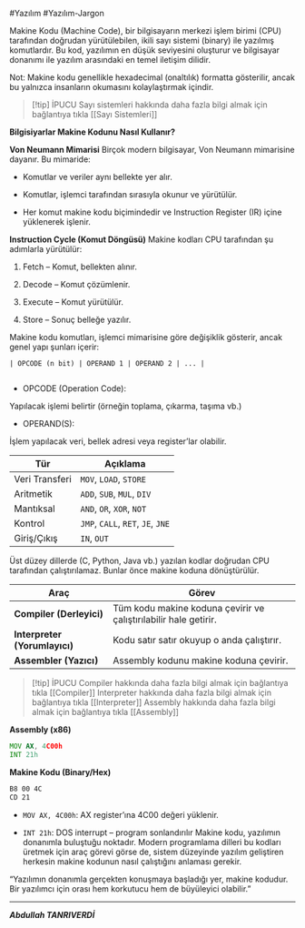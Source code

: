 #Yazılım #Yazılım-Jargon 


Makine Kodu (Machine Code), bir bilgisayarın merkezi işlem birimi (CPU) tarafından doğrudan yürütülebilen, ikili sayı sistemi (binary) ile yazılmış komutlardır. Bu kod, yazılımın en düşük seviyesini oluşturur ve bilgisayar donanımı ile yazılım arasındaki en temel iletişim dilidir.

Not: Makine kodu genellikle hexadecimal (onaltılık) formatta gösterilir, ancak bu yalnızca insanların okumasını kolaylaştırmak içindir.


> [!tip] İPUCU
> Sayı sistemleri hakkında daha fazla bilgi almak için bağlantıya tıkla [[Sayı Sistemleri]]

**Bilgisiyarlar Makine Kodunu Nasıl Kullanır?**

**Von Neumann Mimarisi**
Birçok modern bilgisayar, Von Neumann mimarisine dayanır. Bu mimaride:

- Komutlar ve veriler aynı bellekte yer alır.
    
- Komutlar, işlemci tarafından sırasıyla okunur ve yürütülür.
    
- Her komut makine kodu biçimindedir ve Instruction Register (IR) içine yüklenerek işlenir.

**Instruction Cycle (Komut Döngüsü)**
Makine kodları CPU tarafından şu adımlarla yürütülür:

1. Fetch – Komut, bellekten alınır.
    
2. Decode – Komut çözümlenir.
    
3. Execute – Komut yürütülür.
    
4. Store  – Sonuç belleğe yazılır.


Makine kodu komutları, işlemci mimarisine göre değişiklik gösterir, ancak genel yapı şunları içerir:


```
| OPCODE (n bit) | OPERAND 1 | OPERAND 2 | ... |


```

- OPCODE (Operation Code):

Yapılacak işlemi belirtir (örneğin toplama, çıkarma, taşıma vb.)

- OPERAND(S):

İşlem yapılacak veri, bellek adresi veya register’lar olabilir.



|Tür|Açıklama|
|---|---|
|Veri Transferi|`MOV`, `LOAD`, `STORE`|
|Aritmetik|`ADD`, `SUB`, `MUL`, `DIV`|
|Mantıksal|`AND`, `OR`, `XOR`, `NOT`|
|Kontrol|`JMP`, `CALL`, `RET`, `JE`, `JNE`|
|Giriş/Çıkış|`IN`, `OUT`|


Üst düzey dillerde (C, Python, Java vb.) yazılan kodlar doğrudan CPU tarafından çalıştırılamaz. Bunlar önce makine koduna dönüştürülür.

| Araç                          | Görev                                                            |
| ----------------------------- | ---------------------------------------------------------------- |
| **Compiler (Derleyici)**      | Tüm kodu makine koduna çevirir ve çalıştırılabilir hale getirir. |
| **Interpreter (Yorumlayıcı)** | Kodu satır satır okuyup o anda çalıştırır.                       |
| **Assembler (Yazıcı)**        | Assembly kodunu makine koduna çevirir.                           |


> [!tip] İPUCU
> Compiler hakkında daha fazla bilgi almak için bağlantıya tıkla [[Compiler]]
> Interpreter hakkında daha fazla bilgi almak için bağlantıya tıkla  [[Interpreter]]
> Assembly hakkında daha fazla bilgi almak için bağlantıya tıkla [[Assembly]]

**Assembly (x86)**
```asm
MOV AX, 4C00h
INT 21h

```


**Makine Kodu (Binary/Hex)**
```scss
B8 00 4C
CD 21


```
- `MOV AX, 4C00h`: AX register’ına 4C00 değeri yüklenir.
    
- `INT 21h`: DOS interrupt – program sonlandırılır
Makine kodu, yazılımın donanımla buluştuğu noktadır. Modern programlama dilleri bu kodları üretmek için araç görevi görse de, sistem düzeyinde yazılım geliştiren herkesin makine kodunun nasıl çalıştığını anlaması gerekir.

“Yazılımın donanımla gerçekten konuşmaya başladığı yer, makine kodudur. Bir yazılımcı için orası hem korkutucu hem de büyüleyici olabilir.”


***
***Abdullah TANRIVERDİ***
